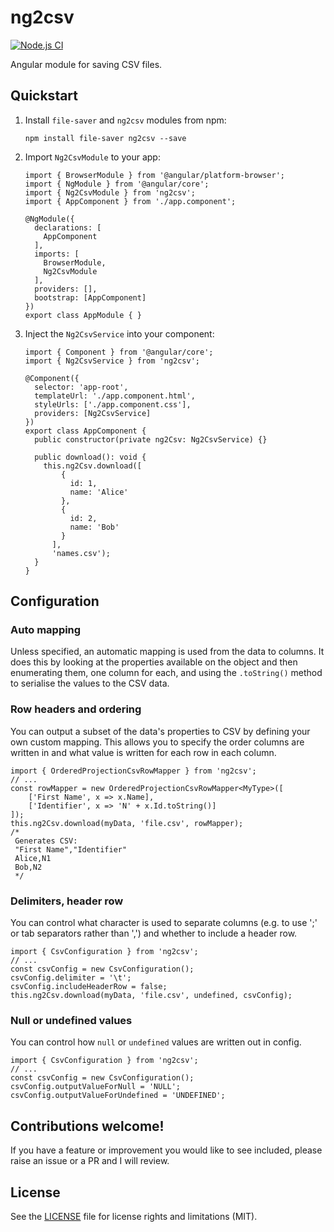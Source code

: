 # ng2csv

[![Node.js CI](https://github.com/rars/ng2csv/actions/workflows/node.js.yml/badge.svg)](https://github.com/rars/ng2csv/actions/workflows/node.js.yml)

Angular module for saving CSV files.

## Quickstart

1. Install `file-saver` and `ng2csv` modules from npm:
   ```
   npm install file-saver ng2csv --save
   ```
2. Import `Ng2CsvModule` to your app:

   ```
   import { BrowserModule } from '@angular/platform-browser';
   import { NgModule } from '@angular/core';
   import { Ng2CsvModule } from 'ng2csv';
   import { AppComponent } from './app.component';

   @NgModule({
     declarations: [
       AppComponent
     ],
     imports: [
       BrowserModule,
       Ng2CsvModule
     ],
     providers: [],
     bootstrap: [AppComponent]
   })
   export class AppModule { }
   ```

3. Inject the `Ng2CsvService` into your component:

   ```
   import { Component } from '@angular/core';
   import { Ng2CsvService } from 'ng2csv';

   @Component({
     selector: 'app-root',
     templateUrl: './app.component.html',
     styleUrls: ['./app.component.css'],
     providers: [Ng2CsvService]
   })
   export class AppComponent {
     public constructor(private ng2Csv: Ng2CsvService) {}

     public download(): void {
       this.ng2Csv.download([
           {
             id: 1,
             name: 'Alice'
           },
           {
             id: 2,
             name: 'Bob'
           }
         ],
         'names.csv');
     }
   }
   ```

## Configuration

### Auto mapping

Unless specified, an automatic mapping is used from the data to columns. It does this by looking at the properties available on the object and then enumerating them, one column for each, and using the `.toString()` method to serialise the values to the CSV data.

### Row headers and ordering

You can output a subset of the data's properties to CSV by defining your own custom mapping. This allows you to specify the order columns are written in and what value is written for each row in each column.

```
import { OrderedProjectionCsvRowMapper } from 'ng2csv';
// ...
const rowMapper = new OrderedProjectionCsvRowMapper<MyType>([
    ['First Name', x => x.Name],
    ['Identifier', x => 'N' + x.Id.toString()]
]);
this.ng2Csv.download(myData, 'file.csv', rowMapper);
/*
 Generates CSV:
 "First Name","Identifier"
 Alice,N1
 Bob,N2
 */
```

### Delimiters, header row

You can control what character is used to separate columns (e.g. to use ';' or tab separators rather than ',') and whether to include a header row.

```
import { CsvConfiguration } from 'ng2csv';
// ...
const csvConfig = new CsvConfiguration();
csvConfig.delimiter = '\t';
csvConfig.includeHeaderRow = false;
this.ng2Csv.download(myData, 'file.csv', undefined, csvConfig);
```

### Null or undefined values

You can control how `null` or `undefined` values are written out in config.

```
import { CsvConfiguration } from 'ng2csv';
// ...
const csvConfig = new CsvConfiguration();
csvConfig.outputValueForNull = 'NULL';
csvConfig.outputValueForUndefined = 'UNDEFINED';
```

## Contributions welcome!

If you have a feature or improvement you would like to see included, please raise an issue or a PR and I will review.

## License

See the [LICENSE](LICENSE.md) file for license rights and limitations (MIT).
